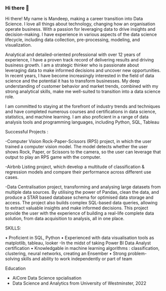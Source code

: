 ### Hi there 👋
Hi there! My name is Mandeep, making a career transition into Data Science.  I love all things about technology, changing how an organisation operate business. 
With a passion for leveraging data to drive insights and decision-making. I have experience in various aspects of the data science lifecycle, including data collection, pre-processing, modeling, and visualization.

Analytical and detailed-oriented professional with over 12 years of experience, I have a proven track record of delivering results and driving business growth. I am a strategic thinker who is passionate about leveraging data to make informed decisions and uncover new opportunities.
In recent years, I have become increasingly interested in the field of data science and the potential it has to transform businesses. My deep understanding of customer behavior and market trends, combined with my strong analytical skills, make me well-suited to transition into a data science role.

I am committed to staying at the forefront of industry trends and techniques and have completed numerous courses and certifications in data science, statistics, and machine learning. I am also proficient in a range of data analysis tools and programming languages, including Python, SQL, Tableau

Successful Projects :

-Computer Vision Rock-Paper-Scissors (RPS) project, in which the user trained a computer vision model. The model detects whether the user shows Rock, Paper, or Scissors to the camera, so the user can leverage that output to play an RPS game with the computer.

-Airbnb Listing project,  which develop a multitude of  classification & regression models and compare their performance across different use cases.  

-Data Centralisation project, transforming and analysing large datasets from multiple data sources. By utilising the power of Pandas,  clean the data, and produce a STAR based database schema for optimised data storage and access. The project also builds complex SQL-based data queries, allowing to extract valuable insights and make informed decisions. This project provide the user with the experience of building a real-life complete data solution, from data acquisition to analysis, all in one place. 

SKILLS:

•	Proficient in SQL, Python
•	Experienced with data visualisation tools as matplotlib, tableau, looker
-In the midst of taking Power BI Data Analyst certification
•	Knowledgable in machine learning algorithms : classification, clustering, neural networks, creating an Ensember
•	Strong problem- solving skills and ability to work independently or part of team

Education
- AiCore Data Science spcialisation 
- Data Science and Analytics from University of Westminster, 2022




